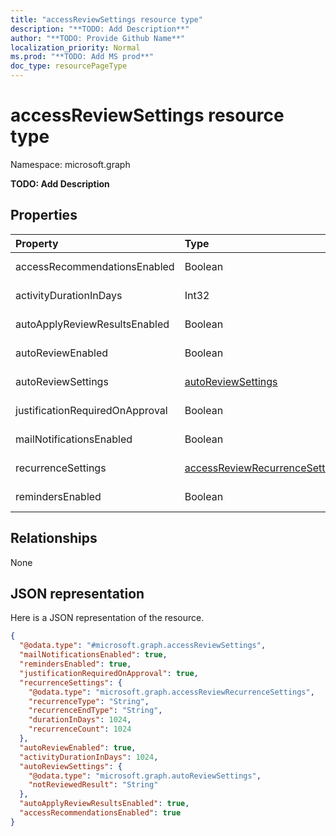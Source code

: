 ```yaml
---
title: "accessReviewSettings resource type"
description: "**TODO: Add Description**"
author: "**TODO: Provide Github Name**"
localization_priority: Normal
ms.prod: "**TODO: Add MS prod**"
doc_type: resourcePageType
---
```


# accessReviewSettings resource type


Namespace: microsoft.graph

**TODO: Add Description**

## Properties
|Property|Type|Description|
|:---|:---|:---|
|accessRecommendationsEnabled|Boolean|**TODO: Add Description**|
|activityDurationInDays|Int32|**TODO: Add Description**|
|autoApplyReviewResultsEnabled|Boolean|**TODO: Add Description**|
|autoReviewEnabled|Boolean|**TODO: Add Description**|
|autoReviewSettings|[autoReviewSettings](../resources/autoreviewsettings.md)|**TODO: Add Description**|
|justificationRequiredOnApproval|Boolean|**TODO: Add Description**|
|mailNotificationsEnabled|Boolean|**TODO: Add Description**|
|recurrenceSettings|[accessReviewRecurrenceSettings](../resources/accessreviewrecurrencesettings.md)|**TODO: Add Description**|
|remindersEnabled|Boolean|**TODO: Add Description**|

## Relationships
None

## JSON representation
Here is a JSON representation of the resource.
<!-- {
  "blockType": "resource",
  "@odata.type": "microsoft.graph.accessReviewSettings"
}
-->
``` json
{
  "@odata.type": "#microsoft.graph.accessReviewSettings",
  "mailNotificationsEnabled": true,
  "remindersEnabled": true,
  "justificationRequiredOnApproval": true,
  "recurrenceSettings": {
    "@odata.type": "microsoft.graph.accessReviewRecurrenceSettings",
    "recurrenceType": "String",
    "recurrenceEndType": "String",
    "durationInDays": 1024,
    "recurrenceCount": 1024
  },
  "autoReviewEnabled": true,
  "activityDurationInDays": 1024,
  "autoReviewSettings": {
    "@odata.type": "microsoft.graph.autoReviewSettings",
    "notReviewedResult": "String"
  },
  "autoApplyReviewResultsEnabled": true,
  "accessRecommendationsEnabled": true
}
```

